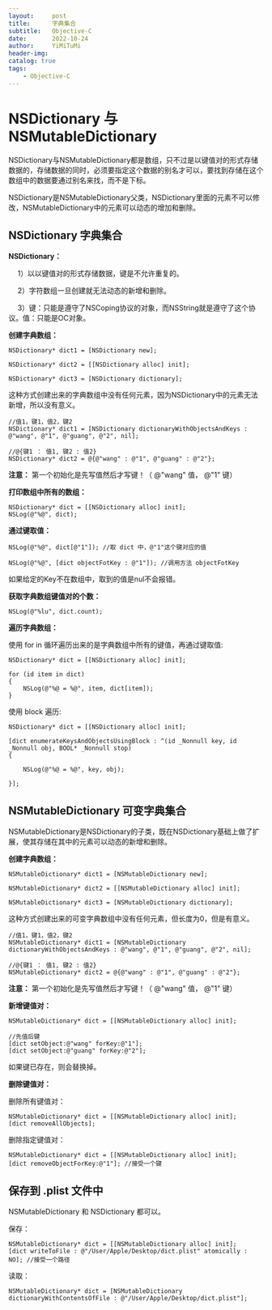 ```yaml
---
layout:     post
title:      字典集合
subtitle:   Objective-C
date:       2022-10-24
author:     YiMiTuMi
header-img: 
catalog: true
tags:
    - Objective-C
---
```


# NSDictionary 与 NSMutableDictionary

NSDictionary与NSMutableDictionary都是数组，只不过是以键值对的形式存储数据的，存储数据的同时，必须要指定这个数据的别名才可以，要找到存储在这个数组中的数据要通过别名来找，而不是下标。

NSDictionary是NSMutableDictionary父类，NSDictionary里面的元素不可以修改，NSMutableDictionary中的元素可以动态的增加和删除。


## NSDictionary 字典集合

**NSDictionary：**

&emsp; 1）以以键值对的形式存储数据，键是不允许重复的。

&emsp; 2）字符数组一旦创建就无法动态的新增和删除。

&emsp; 3）键：只能是遵守了NSCoping协议的对象，而NSString就是遵守了这个协议。值：只能是OC对象。


**创建字典数组：**

	NSDictionary* dict1 = [NSDictionary new];
	
	NSDictionary* dict2 = [[NSDictionary alloc] init];
	
	NSDictionary* dict3 = [NSDictionary dictionary];

这种方式创建出来的字典数组中没有任何元素，因为NSDictionary中的元素无法新增，所以没有意义。 

	//值1，键1，值2，键2
	NSDictionary* dict1 = [NSDictionary dictionaryWithObjectsAndKeys : @"wang", @"1", @"guang", @"2", nil];
	
	//@{键1 ： 值1, 键2 : 值2}
	NSDictionary* dict2 = @{@"wang" : @"1", @"guang" : @"2"};
	

**注意：** 第一个初始化是先写值然后才写键！（ @"wang" 值， @"1" 键）

**打印数组中所有的数组：**

	NSDictionary* dict = [[NSDictionary alloc] init];
	NSLog(@"%@", dict);

**通过键取值：**
	
	NSLog(@"%@", dict[@"1"]); //取 dict 中，@"1"这个键对应的值
	
	NSLog(@"%@", [dict objectFotKey : @"1"]); //调用方法 objectFotKey

如果给定的Key不在数组中，取到的值是nul不会报错。

**获取字典数组键值对的个数：**

	NSLog(@"%lu", dict.count);

**遍历字典数组：**

使用 for in 循环遍历出来的是字典数组中所有的键值，再通过键取值: 

	NSDictionary* dict = [[NSDictionary alloc] init];

	for (id item in dict)
	{
		NSLog(@"%@ = %@", item, dict[item]);
	}


使用 block 遍历:

	NSDictionary* dict = [[NSDictionary alloc] init];

	[dict enumerateKeysAndObjectsUsingBlock : ^(id _Nonnull key, id _Nonnull obj, BOOL* _Nonnull stop)
	{
		
		NSLog(@"%@ = %@", key, obj);
	
	}];


## NSMutableDictionary 可变字典集合

NSMutableDictionary是NSDictionary的子类，既在NSDictionary基础上做了扩展，使其存储在其中的元素可以动态的新增和删除。

**创建字典数组：**

	NSMutableDictionary* dict1 = [NSMutableDictionary new];
	
	NSMutableDictionary* dict2 = [[NSMutableDictionary alloc] init];
	
	NSMutableDictionary* dict3 = [NSMutableDictionary dictionary];

这种方式创建出来的可变字典数组中没有任何元素，但长度为0，但是有意义。 

	//值1，键1，值2，键2
	NSMutableDictionary* dict1 = [NSMutableDictionary dictionaryWithObjectsAndKeys : @"wang", @"1", @"guang", @"2", nil];
	
	//@{键1 ： 值1, 键2 : 值2}
	NSMutableDictionary* dict2 = @{@"wang" : @"1", @"guang" : @"2"};
	

**注意：** 第一个初始化是先写值然后才写键！（ @"wang" 值， @"1" 键）

**新增键值对：**
	
	NSMutableDictionary* dict = [[NSMutableDictionary alloc] init];

	//先值后键
	[dict setObject:@"wang" forKey:@"1"]; 
	[dict setObject:@"guang" forKey:@"2"];

如果键已存在，则会替换掉。


**删除键值对：**

删除所有键值对：
	
	NSMutableDictionary* dict = [[NSMutableDictionary alloc] init];
	[dict removeAllObjects];

删除指定键值对：

	NSMutableDictionary* dict = [[NSMutableDictionary alloc] init];
	[dict removeObjectForKey:@"1"]; //接受一个键


## 保存到 .plist 文件中

NSMutableDictionary 和 NSDictionary 都可以。

保存：
	
	NSMutableDictionary* dict = [[NSMutableDictionary alloc] init];
	[dict writeToFile : @"/User/Apple/Desktop/dict.plist" atomically : NO]; //接受一个路径

读取：

	NSMutableDictionary* dict = [NSMutableDictionary dictionaryWithContentsOfFile : @"/User/Apple/Desktop/dict.plist"];
	